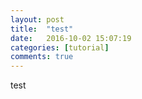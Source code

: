 ```yaml
---
layout: post
title:  "test"
date:   2016-10-02 15:07:19
categories: [tutorial]
comments: true
---
```

test




